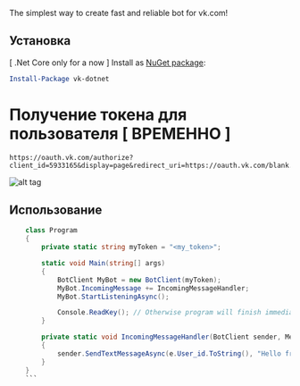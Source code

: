 The simplest way to create fast and reliable bot for vk.com!
## Установка

[ .Net Core only for a now ]
Install as [NuGet package](https://www.nuget.org/packages/vk-dotnet/):

```powershell
Install-Package vk-dotnet
```
# Получение токена для пользователя [ ВРЕМЕННО ]
```
https://oauth.vk.com/authorize?client_id=5933165&display=page&redirect_uri=https://oauth.vk.com/blank.html&scope=134217727&response_type=token&v=5.63&state=123456
```
![alt tag](http://image.prntscr.com/image/a3e010678c0e40d28e368bb5c5dd9315.png)
## Использование

```C#
    class Program
    {
        private static string myToken = "<my_token>";

        static void Main(string[] args)
        {
            BotClient MyBot = new BotClient(myToken);
            MyBot.IncomingMessage += IncomingMessageHandler;
            MyBot.StartListeningAsync();

            Console.ReadKey(); // Otherwise program will finish immediately
        }

        private static void IncomingMessageHandler(BotClient sender, Message e)
        {
            sender.SendTextMessageAsync(e.User_id.ToString(), "Hello from MyBot!");
        }
    }
    ```
